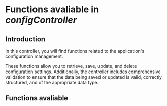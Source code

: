 # Functions avaliable in _configController_

## Introduction

In this controller, you will find functions related to the application's configuration management.
    
These functions allow you to retrieve, save, update, and delete configuration settings.
Additionally, the controller includes comprehensive validation to ensure that the data being saved or updated is valid, correctly structured, and of the appropriate data type.

## Functions avaliable